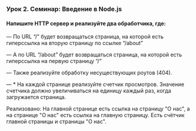 ### Урок 2. Семинар: Введение в Node.js

#### Напишите HTTP сервер и реализуйте два обработчика, где:
— По URL “/” будет возвращаться страница, на которой есть гиперссылка на вторую страницу по ссылке “/about”<br>

— А по URL “/about” будет возвращаться страница, на которой есть гиперссылка на первую страницу “/”<br>

— Также реализуйте обработку несуществующих роутов (404).<br>

— * На каждой странице реализуйте счетчик просмотров. Значение счетчика должно увеличиваться на единицу каждый раз, когда загружается страница.

Реализовано: На главной странице есть ссылка на страницу "О нас", а на странице "О нас" есть ссылка на главную страницу. Есть счётчик главной страницы и страницы "О нас".